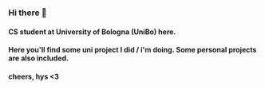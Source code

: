 ### Hi there 👋
#### CS student at University of Bologna (UniBo) here.
#### Here you'll find some uni project I did / i'm doing. Some personal projects are also included.

#### cheers, hys <3
